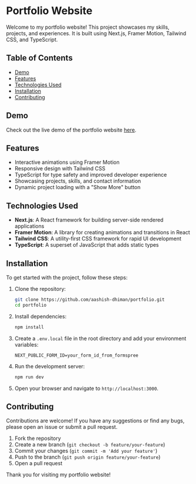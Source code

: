 # Portfolio Website

Welcome to my portfolio website! This project showcases my skills, projects, and experiences. It is built using Next.js, Framer Motion, Tailwind CSS, and TypeScript.

## Table of Contents

- [Demo](#demo)
- [Features](#features)
- [Technologies Used](#technologies-used)
- [Installation](#installation)
- [Contributing](#contributing)

## Demo

Check out the live demo of the portfolio website [here](https://portfolio-aashish.vercel.app).

## Features

- Interactive animations using Framer Motion
- Responsive design with Tailwind CSS
- TypeScript for type safety and improved developer experience
- Showcasing projects, skills, and contact information
- Dynamic project loading with a "Show More" button

## Technologies Used

- **Next.js**: A React framework for building server-side rendered applications
- **Framer Motion**: A library for creating animations and transitions in React
- **Tailwind CSS**: A utility-first CSS framework for rapid UI development
- **TypeScript**: A superset of JavaScript that adds static types

## Installation

To get started with the project, follow these steps:

1. Clone the repository:
    ```bash
    git clone https://github.com/aashish-dhiman/portfolio.git
    cd portfolio
    ```

2. Install dependencies:
    ```bash
    npm install
    ```

3. Create a `.env.local` file in the root directory and add your environment variables:
    ```env
    NEXT_PUBLIC_FORM_ID=your_form_id_from_formspree
    ```

4. Run the development server:
    ```bash
    npm run dev
    ```

5. Open your browser and navigate to `http://localhost:3000`.

## Contributing

Contributions are welcome! If you have any suggestions or find any bugs, please open an issue or submit a pull request.

1. Fork the repository
2. Create a new branch (`git checkout -b feature/your-feature`)
3. Commit your changes (`git commit -m 'Add your feature'`)
4. Push to the branch (`git push origin feature/your-feature`)
5. Open a pull request


Thank you for visiting my portfolio website!
